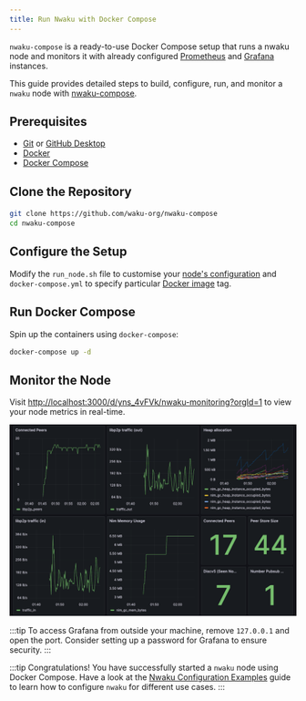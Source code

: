 ```yaml
---
title: Run Nwaku with Docker Compose
---
```


`nwaku-compose` is a ready-to-use Docker Compose setup that runs a nwaku node and monitors it with already configured [Prometheus](https://prometheus.io/) and [Grafana](https://grafana.com/) instances.

This guide provides detailed steps to build, configure, run, and monitor a `nwaku` node with [nwaku-compose](https://github.com/waku-org/nwaku-compose).

## Prerequisites

- [Git](https://git-scm.com/) or [GitHub Desktop](https://desktop.github.com/)
- [Docker](https://docs.docker.com/engine/install/)
- [Docker Compose](https://docs.docker.com/compose/install/)

## Clone the Repository

```bash
git clone https://github.com/waku-org/nwaku-compose
cd nwaku-compose
```

## Configure the Setup

Modify the `run_node.sh` file to customise your [node's configuration](/guides/reference/node-config-options) and `docker-compose.yml` to specify particular [Docker image](https://hub.docker.com/r/statusteam/nim-waku/tags) tag.

## Run Docker Compose

Spin up the containers using `docker-compose`:

```bash
docker-compose up -d
```

## Monitor the Node

Visit <http://localhost:3000/d/yns_4vFVk/nwaku-monitoring?orgId=1> to view your node metrics in real-time.

![nwaku compose dashboard](/img/nwaku-compose-dashboard.png)

:::tip
To access Grafana from outside your machine, remove `127.0.0.1` and open the port. Consider setting up a password for Grafana to ensure security.
:::

:::tip Congratulations!
You have successfully started a `nwaku` node using Docker Compose. Have a look at the [Nwaku Configuration Examples](/guides/nwaku/configure-nwaku) guide to learn how to configure `nwaku` for different use cases.
:::